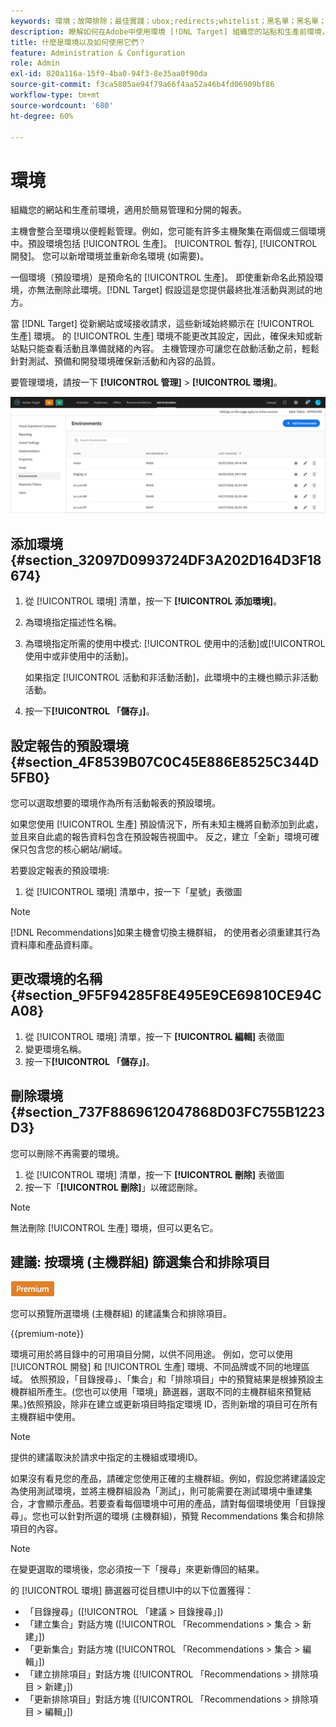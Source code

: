 ```yaml
---
keywords: 環境；故障排除；最佳實踐；ubox;redirects;whitelist；黑名單；黑名單；黑名單；允許清單
description: 瞭解如何在Adobe中使用環境 [!DNL Target] 組織您的站點和生產前環境，以便於管理和分開報告。
title: 什麼是環境以及如何使用它們？
feature: Administration & Configuration
role: Admin
exl-id: 820a116a-15f9-4ba0-94f3-8e35aa0f90da
source-git-commit: f3ca5805ae94f79a66f4aa52a46b4fd06909bf86
workflow-type: tm+mt
source-wordcount: '680'
ht-degree: 60%

---
```


# 環境

組織您的網站和生產前環境，適用於簡易管理和分開的報表。

主機會整合至環境以便輕鬆管理。例如，您可能有許多主機聚集在兩個或三個環境中。預設環境包括 [!UICONTROL 生產]。 [!UICONTROL 暫存], [!UICONTROL 開發]。 您可以新增環境並重新命名環境 (如需要)。

一個環境（預設環境）是預命名的 [!UICONTROL 生產]。 即使重新命名此預設環境，亦無法刪除此環境。[!DNL Target] 假設這是您提供最終批准活動與測試的地方。

當 [!DNL Target] 從新網站或域接收請求，這些新域始終顯示在 [!UICONTROL 生產] 環境。 的 [!UICONTROL 生產] 環境不能更改其設定，因此，確保未知或新站點只能查看活動且準備就緒的內容。 主機管理亦可讓您在啟動活動之前，輕鬆針對測試、預備和開發環境確保新活動和內容的品質。

要管理環境，請按一下 **[!UICONTROL 管理]** > **[!UICONTROL 環境]**。

![環境清單](/help/administrating-target/assets/environments.png)

## 添加環境 {#section_32097D0993724DF3A202D164D3F18674}

1. 從 [!UICONTROL 環境] 清單，按一下 **[!UICONTROL 添加環境]**。
1. 為環境指定描述性名稱。
1. 為環境指定所需的使用中模式: [!UICONTROL 使用中的活動]或[!UICONTROL 使用中或非使用中的活動]。

   如果指定 [!UICONTROL 活動和非活動活動]，此環境中的主機也顯示非活動活動。

1. 按一下&#x200B;**[!UICONTROL 「儲存」]**。

## 設定報告的預設環境 {#section_4F8539B07C0C45E886E8525C344D5FB0}

您可以選取想要的環境作為所有活動報表的預設環境。

如果您使用 [!UICONTROL 生產] 預設情況下，所有未知主機將自動添加到此處，並且來自此處的報告資料包含在預設報告視圖中。 反之，建立「全新」環境可確保只包含您的核心網站/網域。

若要設定報表的預設環境:

1. 從 [!UICONTROL 環境] 清單中，按一下「星號」表徵圖

>[!NOTE]
>
>[!DNL Recommendations]如果主機會切換主機群組， 的使用者必須重建其行為資料庫和產品資料庫。

## 更改環境的名稱 {#section_9F5F94285F8E495E9CE69810CE94CA08}

1. 從 [!UICONTROL 環境] 清單，按一下 **[!UICONTROL 編輯]** 表徵圖
1. 變更環境名稱。
1. 按一下&#x200B;**[!UICONTROL 「儲存」]**。

## 刪除環境 {#section_737F8869612047868D03FC755B1223D3}

您可以刪除不再需要的環境。

1. 從 [!UICONTROL 環境] 清單，按一下 **[!UICONTROL 刪除]** 表徵圖
1. 按一下「**[!UICONTROL 刪除]**」以確認刪除。

>[!NOTE]
>
>無法刪除 [!UICONTROL 生產] 環境，但可以更名它。

## 建議: 按環境 (主機群組) 篩選集合和排除項目

![Premium 徽章](/help/assets/premium.png)

您可以預覽所選環境 (主機群組) 的建議集合和排除項目。

{{premium-note}}

環境可用於將目錄中的可用項目分開，以供不同用途。 例如，您可以使用 [!UICONTROL 開發] 和 [!UICONTROL 生產] 環境、不同品牌或不同的地理區域。 依照預設，「目錄搜尋」、「集合」和「排除項目」中的預覽結果是根據預設主機群組所產生。(您也可以使用「環境」篩選器，選取不同的主機群組來預覽結果。)依照預設，除非在建立或更新項目時指定環境 ID，否則新增的項目可在所有主機群組中使用。

>[!NOTE]
>
>提供的建議取決於請求中指定的主機組或環境ID。


如果沒有看見您的產品，請確定您使用正確的主機群組。例如，假設您將建議設定為使用測試環境，並將主機群組設為「測試」，則可能需要在測試環境中重建集合，才會顯示產品。若要查看每個環境中可用的產品，請對每個環境使用「目錄搜尋」。您也可以針對所選的環境 (主機群組)，預覽 Recommendations 集合和排除項目的內容。

>[!NOTE]
>在變更選取的環境後，您必須按一下「搜尋」來更新傳回的結果。

的 [!UICONTROL 環境] 篩選器可從目標UI中的以下位置獲得：

* 「目錄搜尋」([!UICONTROL 「建議 > 目錄搜尋」])
* 「建立集合」對話方塊 ([!UICONTROL 「Recommendations > 集合 > 新建」])
* 「更新集合」對話方塊 ([!UICONTROL 「Recommendations > 集合 > 編輯」])
* 「建立排除項目」對話方塊 ([!UICONTROL 「Recommendations > 排除項目 > 新建」])
* 「更新排除項目」對話方塊 ([!UICONTROL 「Recommendations > 排除項目 > 編輯」])
